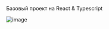 Базовый проект на React & Typescript


![image](https://user-images.githubusercontent.com/35404801/123148401-dc248400-d468-11eb-9b29-c3514876e628.png)
